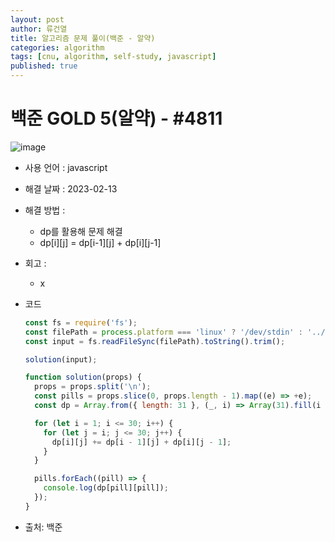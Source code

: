 ```yaml
---
layout: post
author: 류건열
title: 알고리즘 문제 풀이(백준 - 알약)
categories: algorithm
tags: [cnu, algorithm, self-study, javascript]
published: true
---
```


# 백준 GOLD 5(알약) - #4811

![image](https://user-images.githubusercontent.com/34560965/218468359-cc27ebe8-731a-48e5-8376-db2aa91b3fa1.png)

- 사용 언어 : javascript

- 해결 날짜 : 2023-02-13

- 해결 방법 :

  - dp를 활용해 문제 해결
  - dp[i][j] = dp[i-1][j] + dp[i][j-1]

- 회고 :

  - x

- 코드

  ```javascript
  const fs = require('fs');
  const filePath = process.platform === 'linux' ? '/dev/stdin' : '../input.txt';
  const input = fs.readFileSync(filePath).toString().trim();

  solution(input);

  function solution(props) {
    props = props.split('\n');
    const pills = props.slice(0, props.length - 1).map((e) => +e);
    const dp = Array.from({ length: 31 }, (_, i) => Array(31).fill(i === 0 ? 1 : 0));

    for (let i = 1; i <= 30; i++) {
      for (let j = i; j <= 30; j++) {
        dp[i][j] += dp[i - 1][j] + dp[i][j - 1];
      }
    }

    pills.forEach((pill) => {
      console.log(dp[pill][pill]);
    });
  }
  ```

- 출처: 백준
